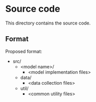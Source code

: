 # Source code

This directory contains the source code.

## Format

Proposed format:

- src/
  - \<model name\>/
    - \<model implementation files\>
  - data/
    - \<data collection files\>
  - util/
    - \<common utility files\>